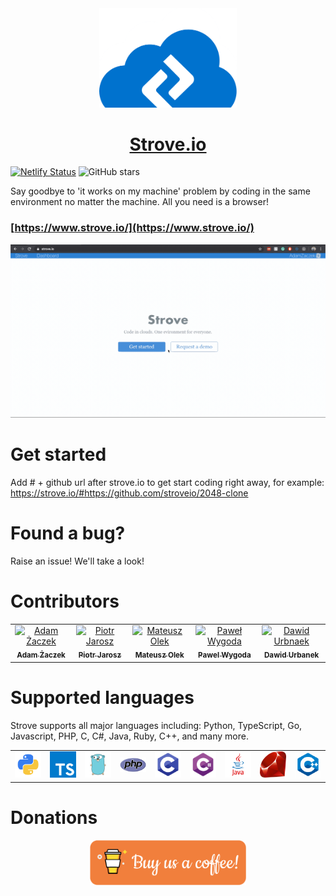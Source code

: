 <div align='center'>
<img src="./src/images/readmeAssets/strove2.png" width="220px">

# [Strove.io](https://www.strove.io/)

</div>

[![Netlify Status](https://api.netlify.com/api/v1/badges/8fba023a-b05c-4825-a4cd-adecb3a87468/deploy-status)](https://app.netlify.com/sites/strove/deploys)
<img alt="GitHub stars" src="https://img.shields.io/github/stars/stroveio/strove.io-client?style=social">


Say goodbye to 'it works on my machine' problem by coding in the same environment no matter the machine. All you need is a browser!

### [https://www.strove.io/](https://www.strove.io/)

<div align="center">
<img src="./src/images/readmeAssets/strove.gif" width='900px'>
</div>

# Get started

Add # + github url after strove.io to get start coding right away, for example: https://strove.io/#https://github.com/stroveio/2048-clone

# Found a bug?

Raise an issue! We'll take a look!

# Contributors

<div align='center'>
<table>
<tr align="center">
<td align="center"><a href="https://github.com/AdamZaczek"><img src="https://avatars2.githubusercontent.com/u/14284341?s=400&v=4" width="150px;" alt="Adam Żaczek"/><br /><sub><b>Adam Żaczek</b></sub></a></td>
<td align="center"><a href="https://github.com/jaroszpiotr91"><img src="https://avatars3.githubusercontent.com/u/39913918?s=460&v=4" width="150px;" alt="Piotr Jarosz"/><br /><sub><b>Piotr Jarosz</b></sub></a></td>
<td align="center"><a href="https://github.com/MateuszOlek"><img src="https://avatars3.githubusercontent.com/u/38132787?s=460&v=4" width="150px;" alt="Mateusz Olek"/><br /><sub><b>Mateusz Olek</b></sub></a></td>
<td align="center"><a href="https://github.com/AceSpadeAble"><img src="https://avatars3.githubusercontent.com/u/33558885?s=460&v=4" width="150px;" alt="Paweł Wygoda"/><br /><sub><b>Pawel Wygoda</b></sub></a></td>
<td align="center"><a href="https://github.com/DawidUrbanek"><img src="https://avatars1.githubusercontent.com/u/29239301?s=460&v=4" width="150px;" alt="Dawid Urbnaek"/><br /><sub><b>Dawid Urbanek</b></sub></a></td>
</tr>
</table>
</div>

# Supported languages

Strove supports all major languages including: Python, TypeScript, Go, Javascript, PHP, C, C#, Java, Ruby, C++, and many more.

<div align='center'>
<table>
<tr align="center">
<td align="center"><img src="./src/images/readmeAssets/python.png" width="120px"></td>
<td align="center"><img src="./src/images/readmeAssets/typescript.png" width="120px"></td>
<td align="center"><img src="./src/images/readmeAssets/go.png" width="120px"></td>
<td align="center"><img src="./src/images/readmeAssets/php.png" width="120px"></td>
<td align="center"><img src="./src/images/readmeAssets/c.png" width="120px"></td>
<td align="center"><img src="./src/images/readmeAssets/csharp.png" width="120px"></td>
<td align="center"><img src="./src/images/readmeAssets/java.png" width="120px"></td>
<td align="center"><img src="./src/images/readmeAssets/ruby.png" width="120x"></td>
<td align="center"><img src="./src/images/readmeAssets/c++.png" width="120px"></td>

</tr>
</table>
</div>

# Donations

<div align='center'>

[<img src="./src/images/readmeAssets/coffee.png" width="250">](https://www.paypal.me/codengonet)

</div>
